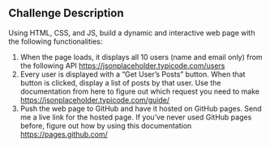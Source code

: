 ## Challenge Description

Using HTML, CSS, and JS, build a dynamic and interactive web page with the following functionalities:

1. When the page loads, it displays all 10 users (name and email only) from the following API https://jsonplaceholder.typicode.com/users
2. Every user is displayed with a “Get User’s Posts” button. When that button is clicked, display a list of posts by that user. Use the documentation from here to figure out which request you need to make https://jsonplaceholder.typicode.com/guide/
3. Push the web page to GitHub and have it hosted on GitHub pages. Send me a live link for the hosted page. If you’ve never used GitHub pages before, figure out how by using this documentation https://pages.github.com/
